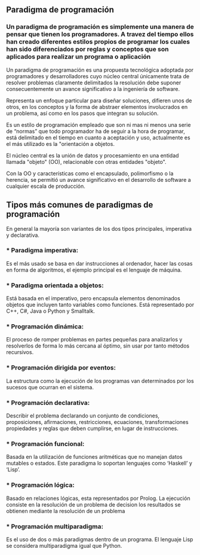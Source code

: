 ## Paradigma de programación
### Un paradigma de programación es simplemente una manera de pensar que tienen los programadores. A travez del tiempo ellos han creado diferentes estilos propios de programar los cuales han sido diferenciados por reglas y conceptos que son aplicados para realizar un programa o aplicación

Un paradigma de programación es una propuesta tecnológica adoptada por programadores y desarrolladores cuyo núcleo central únicamente trata de resolver problemas claramente delimitados la resolución debe suponer consecuentemente un avance significativo a la ingeniería de software.

Representa un enfoque particular para diseñar soluciones, difieren unos de otros, en los conceptos y la forma de abstraer elementos involucrados en un problema, así como en los pasos que integran su solución.

Es un estilo de programación empleado que son ni mas ni menos una serie de “normas” que todo programador ha de seguir a la hora de programar, está delimitado en el tiempo en cuanto a aceptación y uso, actualmente es el más utilizado es la "orientación a objetos.

El núcleo central es la unión de datos y procesamiento en una entidad llamada "objeto" (OO), relacionable con otras entidades "objeto".

Con la OO y características como el encapsulado, polimorfismo o la herencia, se permitió un avance significativo en el desarrollo de software a cualquier escala de producción.



## Tipos más comunes de paradigmas de programación

En general la mayoría son variantes de los dos tipos principales, imperativa y declarativa.

### * Paradigma imperativa: 
Es el más usado se basa en dar instrucciones al ordenador, hacer las cosas en forma de algoritmos, el ejemplo principal es el lenguaje de máquina.

### * Paradigma orientada a objetos: 
Está basada en el imperativo, pero encapsula elementos denominados objetos que incluyen tanto variables como funciones. Está representado por C++, C#, Java o Python y Smalltalk.

### * Programación dinámica: 
El proceso de romper problemas en partes pequeñas para analizarlos y resolverlos de forma lo más cercana al óptimo, sin usar por tanto métodos recursivos.

### * Programación dirigida por eventos: 
La estructura como la ejecución de los programas van determinados por los sucesos que ocurran en el sistema.

### * Programación declarativa: 
Describir el problema declarando un conjunto de condiciones, proposiciones, afirmaciones, restricciones, ecuaciones, transformaciones propiedades y reglas que deben cumplirse, en lugar de instrucciones.

### * Programación funcional: 
Basada en la utilización de funciones aritméticas que no manejan datos mutables o estados. Este paradigma lo soportan lenguajes como ‘Haskell’ y ‘Lisp’.

### * Programación lógica: 
Basado en relaciones lógicas, esta representados por Prolog. La ejecución consiste en la resolución de un problema de decision los resultados se obtienen mediante la resolución de un problema 

### * Programación multiparadigma: 
Es el uso de dos o más paradigmas dentro de un programa. El lenguaje Lisp se considera multiparadigma igual que Python.
